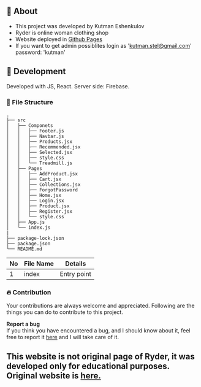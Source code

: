 ##  :beginner: About
- This project was developed by Kutman Eshenkulov
- Ryder is online woman clothing shop
- Website deployed in <a href="https://kut-man.github.io/ryder/" target="_blank">Github Pages</a>
- If you want to get admin possiblites login as 'kutman.stel@gmail.com' password: 'kutman'
##  :wrench: Development
Developed with JS, React.
Server side: Firebase.
###  :file_folder: File Structure

```
.
├── src
│   ├── Componets
│   │   ├── Footer.js
│   │   ├── Navbar.js
│   │   ├── Products.jsx
│   │   ├── Recemmended.jsx
│   │   ├── Selected.jsx
│   │   ├── style.css
│   │   └── Treadmill.js
│   ├── Pages
│   │   ├── AddProduct.jsx
│   │   ├── Cart.jsx
│   │   ├── Collections.jsx
│   │   ├── ForgotPassword
│   │   ├── Home.jsx
│   │   ├── Login.jsx
│   │   ├── Product.jsx
│   │   ├── Register.jsx
│   │   └── style.css
│   ├── App.js
│   └── index.js
|
├── package-lock.json
├── package.json
└── README.md
```

| No | File Name | Details 
|----|------------|-------|
| 1  | index | Entry point

 ###  :fire: Contribution

 Your contributions are always welcome and appreciated. Following are the things you can do to contribute to this project.

**Report a bug** <br>
 If you think you have encountered a bug, and I should know about it, feel free to report it [here](https://t.me/kut_man) and I will take care of it.


## This website is not original page of Ryder, it was developed only for educational purposes. Original website is [here.](https://ryderlabel.com/)